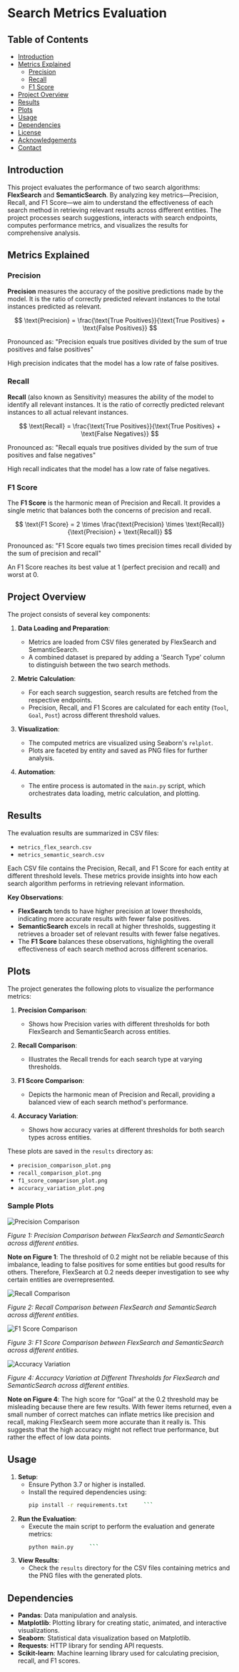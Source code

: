 # Search Metrics Evaluation

## Table of Contents
- [Introduction](#introduction)
- [Metrics Explained](#metrics-explained)
  - [Precision](#precision)
  - [Recall](#recall)
  - [F1 Score](#f1-score)
- [Project Overview](#project-overview)
- [Results](#results)
- [Plots](#plots)
- [Usage](#usage)
- [Dependencies](#dependencies)
- [License](#license)
- [Acknowledgements](#acknowledgements)
- [Contact](#contact)

## Introduction

This project evaluates the performance of two search algorithms: **FlexSearch** and **SemanticSearch**. By analyzing key metrics—Precision, Recall, and F1 Score—we aim to understand the effectiveness of each search method in retrieving relevant results across different entities. The project processes search suggestions, interacts with search endpoints, computes performance metrics, and visualizes the results for comprehensive analysis.

## Metrics Explained

### Precision

**Precision** measures the accuracy of the positive predictions made by the model. It is the ratio of correctly predicted relevant instances to the total instances predicted as relevant.

$$
\text{Precision} = \frac{\text{True Positives}}{\text{True Positives} + \text{False Positives}}
$$

Pronounced as: "Precision equals true positives divided by the sum of true positives and false positives"

High precision indicates that the model has a low rate of false positives.


### Recall

**Recall** (also known as Sensitivity) measures the ability of the model to identify all relevant instances. It is the ratio of correctly predicted relevant instances to all actual relevant instances.

$$
\text{Recall} = \frac{\text{True Positives}}{\text{True Positives} + \text{False Negatives}}
$$

Pronounced as: "Recall equals true positives divided by the sum of true positives and false negatives"

High recall indicates that the model has a low rate of false negatives.

### F1 Score

The **F1 Score** is the harmonic mean of Precision and Recall. It provides a single metric that balances both the concerns of precision and recall.

$$
\text{F1 Score} = 2 \times \frac{\text{Precision} \times \text{Recall}}{\text{Precision} + \text{Recall}}
$$

Pronounced as: "F1 Score equals two times precision times recall divided by the sum of precision and recall"

An F1 Score reaches its best value at 1 (perfect precision and recall) and worst at 0.

## Project Overview

The project consists of several key components:

1. **Data Loading and Preparation**: 
   - Metrics are loaded from CSV files generated by FlexSearch and SemanticSearch.
   - A combined dataset is prepared by adding a 'Search Type' column to distinguish between the two search methods.

2. **Metric Calculation**:
   - For each search suggestion, search results are fetched from the respective endpoints.
   - Precision, Recall, and F1 Scores are calculated for each entity (`Tool`, `Goal`, `Post`) across different threshold values.

3. **Visualization**:
   - The computed metrics are visualized using Seaborn's `relplot`.
   - Plots are faceted by entity and saved as PNG files for further analysis.

4. **Automation**:
   - The entire process is automated in the `main.py` script, which orchestrates data loading, metric calculation, and plotting.

## Results

The evaluation results are summarized in CSV files:
- `metrics_flex_search.csv`
- `metrics_semantic_search.csv`

Each CSV file contains the Precision, Recall, and F1 Score for each entity at different threshold levels. These metrics provide insights into how each search algorithm performs in retrieving relevant information.

**Key Observations**:
- **FlexSearch** tends to have higher precision at lower thresholds, indicating more accurate results with fewer false positives.
- **SemanticSearch** excels in recall at higher thresholds, suggesting it retrieves a broader set of relevant results with fewer false negatives.
- The **F1 Score** balances these observations, highlighting the overall effectiveness of each search method across different scenarios.

## Plots

The project generates the following plots to visualize the performance metrics:

1. **Precision Comparison**:
   - Shows how Precision varies with different thresholds for both FlexSearch and SemanticSearch across entities.
   
2. **Recall Comparison**:
   - Illustrates the Recall trends for each search type at varying thresholds.
   
3. **F1 Score Comparison**:
   - Depicts the harmonic mean of Precision and Recall, providing a balanced view of each search method's performance.

4. **Accuracy Variation**:
   - Shows how accuracy varies at different thresholds for both search types across entities.

These plots are saved in the `results` directory as:
- `precision_comparison_plot.png`
- `recall_comparison_plot.png`
- `f1_score_comparison_plot.png`
- `accuracy_variation_plot.png`

### Sample Plots

![Precision Comparison](results/precision_comparison_plot.png)

*Figure 1: Precision Comparison between FlexSearch and SemanticSearch across different entities.*


**Note on Figure 1**:
The threshold of 0.2 might not be reliable because of this imbalance, leading to false positives for some entities but good results for others. Therefore, FlexSearch at 0.2 needs deeper investigation to see why certain entities are overrepresented.

![Recall Comparison](results/recall_comparison_plot.png)

*Figure 2: Recall Comparison between FlexSearch and SemanticSearch across different entities.*

![F1 Score Comparison](results/f1_score_comparison_plot.png)

*Figure 3: F1 Score Comparison between FlexSearch and SemanticSearch across different entities.*

![Accuracy Variation](results/accuracy_variation_plot.png)

*Figure 4: Accuracy Variation at Different Thresholds for FlexSearch and SemanticSearch across different entities.*

**Note on Figure 4**:
The high score for “Goal” at the 0.2 threshold may be misleading because there are few results. With fewer items returned, even a small number of correct matches can inflate metrics like precision and recall, making FlexSearch seem more accurate than it really is. This suggests that the high accuracy might not reflect true performance, but rather the effect of low data points.

## Usage

1. **Setup**:
   - Ensure Python 3.7 or higher is installed.
   - Install the required dependencies using:
     ```bash
     pip install -r requirements.txt     ```

2. **Run the Evaluation**:
   - Execute the main script to perform the evaluation and generate metrics:
     ```bash
     python main.py     ```

3. **View Results**:
   - Check the `results` directory for the CSV files containing metrics and the PNG files with the generated plots.

## Dependencies

- **Pandas**: Data manipulation and analysis.
- **Matplotlib**: Plotting library for creating static, animated, and interactive visualizations.
- **Seaborn**: Statistical data visualization based on Matplotlib.
- **Requests**: HTTP library for sending API requests.
- **Scikit-learn**: Machine learning library used for calculating precision, recall, and F1 scores.

